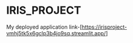# IRIS_PROJECT
  My deployed application link-[https://irisproject-vmhj5tk5x6gclp3b4jo9sq.streamlit.app/]
